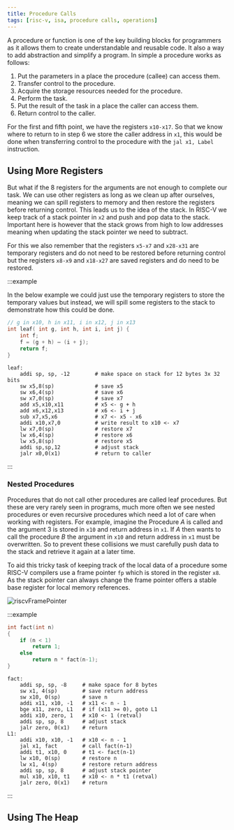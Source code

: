 ```yaml
---
title: Procedure Calls
tags: [risc-v, isa, procedure calls, operations]
---
```


A procedure or function is one of the key building blocks for programmers as it allows them to create understandable and reusable code. It also a way to add abstraction and simplify a program. In simple a procedure works as follows:

1. Put the parameters in a place the procedure (callee) can access them.
2. Transfer control to the procedure.
3. Acquire the storage resources needed for the procedure.
4. Perform the task.
5. Put the result of the task in a place the caller can access them.
6. Return control to the caller.

For the first and fifth point, we have the registers `x10-x17`. So that we know where to return to in step 6 we store the caller address in `x1`, this would be done when transferring control to the procedure with the `jal x1, Label` instruction.

## Using More Registers

But what if the 8 registers for the arguments are not enough to complete our task. We can use other registers as long as we clean up after ourselves, meaning we can spill registers to memory and then restore the registers before returning control. This leads us to the idea of the stack. In RISC-V we keep track of a stack pointer in `x2` and push and pop data to the stack. Important here is however that the stack grows from high to low addresses meaning when updating the stack pointer we need to subtract.

For this we also remember that the registers `x5-x7` and `x28-x31` are temporary registers and do not need to be restored before returning control but the registers `x8-x9` and `x18-x27` are saved registers and do need to be restored.

:::example

In the below example we could just use the temporary registers to store the temporary values but instead, we will spill some registers to the stack to demonstrate how this could be done.

```c
// g in x10, h in x11, i in x12, j in x13
int leaf( int g, int h, int i, int j) {
    int f;
    f = (g + h) – (i + j);
    return f;
}
```

```assembly
leaf:
    addi sp, sp, -12        # make space on stack for 12 bytes 3x 32 bits
    sw x5,8(sp)             # save x5
    sw x6,4(sp)             # save x6
    sw x7,0(sp)             # save x7
    add x5,x10,x11          # x5 <- g + h
    add x6,x12,x13          # x6 <- i + j
    sub x7,x5,x6            # x7 <- x5 - x6
    addi x10,x7,0           # write result to x10 <- x7
    lw x7,0(sp)             # restore x7
    lw x6,4(sp)             # restore x6
    lw x5,8(sp)             # restore x5
    addi sp,sp,12           # adjust stack
    jalr x0,0(x1)           # return to caller
```

:::

### Nested Procedures

Procedures that do not call other procedures are called leaf procedures. But these are very rarely seen in programs, much more often we see nested procedures or even recursive procedures which need a lot of care when working with registers. For example, imagine the Procedure $A$ is called and the argument 3 is stored in `x10` and return address in `x1`. If $A$ then wants to call the procedure $B$ the argument in `x10` and return address in `x1` must be overwritten. So to prevent these collisions we must carefully push data to the stack and retrieve it again at a later time.

To aid this tricky task of keeping track of the local data of a procedure some RISC-V compilers use a frame pointer `fp` which is stored in the register `x8`. As the stack pointer can always change the frame pointer offers a stable base register for local memory references.

![riscvFramePointer](/img/programming/riscvFramePointer.png)

:::example

```c
int fact(int n)
{
    if (n < 1)
        return 1;
    else
        return n * fact(n-1);
}
```

```assembly
fact:
    addi sp, sp, -8     # make space for 8 bytes
    sw x1, 4(sp)        # save return address
    sw x10, 0(sp)       # save n
    addi x11, x10, -1   # x11 <- n - 1
    bge x11, zero, L1   # if (x11 >= 0), goto L1
    addi x10, zero, 1   # x10 <- 1 (retval)
    addi sp, sp, 8      # adjust stack
    jalr zero, 0(x1)    # return
L1:
    addi x10, x10, -1   # x10 <- n - 1
    jal x1, fact        # call fact(n-1)
    addi t1, x10, 0     # t1 <- fact(n-1)
    lw x10, 0(sp)       # restore n
    lw x1, 4(sp)        # restore return address
    addi sp, sp, 8      # adjust stack pointer
    mul x10, x10, t1    # x10 <- n * t1 (retval)
    jalr zero, 0(x1)    # return
```

:::

## Using The Heap
